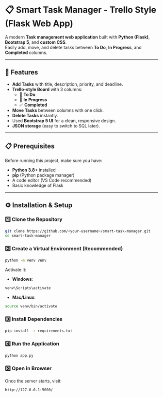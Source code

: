 # 📋 Smart Task Manager - Trello Style (Flask Web App)

A modern **Task management web application** built with **Python (Flask)**, **Bootstrap 5**, and **custom CSS**.  
Easily add, move, and delete tasks between **To Do**, **In Progress**, and **Completed** columns.

---

## 🚀 Features
- **Add Tasks** with title, description, priority, and deadline.
- **Trello-style Board** with 3 columns:
  - 📝 **To Do**
  - 🚧 **In Progress**
  - ✅ **Completed**
- **Move Tasks** between columns with one click.
- **Delete Tasks** instantly.
- Used **Bootstrap 5 UI** for a clean, responsive design.
- **JSON storage** (easy to switch to SQL later).

---

## 📋 Prerequisites
Before running this project, make sure you have:
- **Python 3.8+** installed
- **pip** (Python package manager)
- A code editor (VS Code recommended)
- Basic knowledge of Flask

---

## ⚙️ Installation & Setup

### 1️⃣ Clone the Repository
```bash
git clone https://github.com/<your-username>/smart-task-manager.git
cd smart-task-manager
```

### 2️⃣ Create a Virtual Environment (Recommended)
```bash
python -m venv venv
```
Activate it:
- **Windows**:
```bash
venv\Scripts\activate
```
- **Mac/Linux**:
```bash
source venv/bin/activate
```

### 3️⃣ Install Dependencies
```bash
pip install -r requirements.txt
```

### 4️⃣ Run the Application
```bash
python app.py
```

### 5️⃣ Open in Browser
Once the server starts, visit:
```
http://127.0.0.1:5000/
```
